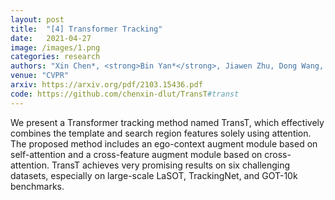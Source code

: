 ```yaml
---
layout: post
title:  "[4] Transformer Tracking"
date:   2021-04-27
image: /images/1.png
categories: research
authors: "Xin Chen*, <strong>Bin Yan*</strong>, Jiawen Zhu, Dong Wang, Xiaoyun Yang, Huchuan Lu"
venue: "CVPR"
arxiv: https://arxiv.org/pdf/2103.15436.pdf
code: https://github.com/chenxin-dlut/TransT#transt
---
```


We present a Transformer tracking method named TransT, which effectively combines the template and search region features solely using attention. The proposed method includes an ego-context augment module based on self-attention and a cross-feature augment module based on cross-attention. TransT achieves very promising results on six challenging datasets, especially on large-scale LaSOT, TrackingNet, and GOT-10k benchmarks. 